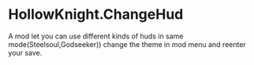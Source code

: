 # HollowKnight.ChangeHud
A mod let you can use different kinds of huds in same mode(Steelsoul,Godseeker))
change the theme in mod menu and reenter your save.
